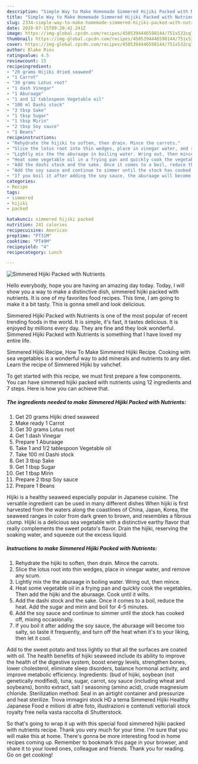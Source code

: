 ```yaml
---
description: "Simple Way to Make Homemade Simmered Hijiki Packed with Nutrients"
title: "Simple Way to Make Homemade Simmered Hijiki Packed with Nutrients"
slug: 2334-simple-way-to-make-homemade-simmered-hijiki-packed-with-nutrients
date: 2020-07-15T09:20:42.241Z
image: https://img-global.cpcdn.com/recipes/4505394446598144/751x532cq70/simmered-hijiki-packed-with-nutrients-recipe-main-photo.jpg
thumbnail: https://img-global.cpcdn.com/recipes/4505394446598144/751x532cq70/simmered-hijiki-packed-with-nutrients-recipe-main-photo.jpg
cover: https://img-global.cpcdn.com/recipes/4505394446598144/751x532cq70/simmered-hijiki-packed-with-nutrients-recipe-main-photo.jpg
author: Blake Rios
ratingvalue: 4.5
reviewcount: 15
recipeingredient:
- "20 grams Hijiki dried seaweed"
- "1 Carrot"
- "30 grams Lotus root"
- "1 dash Vinegar"
- "1 Aburaage"
- "1 and 12 tablespoon Vegetable oil"
- "100 ml Dashi stock"
- "3 tbsp Sake"
- "1 tbsp Sugar"
- "1 tbsp Mirin"
- "2 tbsp Soy sauce"
- "1 Beans"
recipeinstructions:
- "Rehydrate the hijiki to soften, then drain. Mince the carrots."
- "Slice the lotus root into thin wedges, place in vinegar water, and remove any scum."
- "Lightly mix the the aburaage in boiling water. Wring out, then mince."
- "Heat some vegetable oil in a frying pan and quickly cook the vegetables. Then add the hijiki and the aburaage. Cook until it wilts."
- "Add the dashi stock and the sake. Once it comes to a boil, reduce the heat. Add the sugar and mirin and boil for 4-5 minutes."
- "Add the soy sauce and continue to simmer until the stock has cooked off, mixing occasionally."
- "If you boil it after adding the soy sauce, the aburaage will become too salty, so taste it frequently, and turn off the heat when it&#39;s to your liking, then let it cool."
categories:
- Recipe
tags:
- simmered
- hijiki
- packed

katakunci: simmered hijiki packed 
nutrition: 241 calories
recipecuisine: American
preptime: "PT31M"
cooktime: "PT49M"
recipeyield: "4"
recipecategory: Lunch

---
```



![Simmered Hijiki Packed with Nutrients](https://img-global.cpcdn.com/recipes/4505394446598144/751x532cq70/simmered-hijiki-packed-with-nutrients-recipe-main-photo.jpg)

Hello everybody, hope you are having an amazing day today. Today, I will show you a way to make a distinctive dish, simmered hijiki packed with nutrients. It is one of my favorites food recipes. This time, I am going to make it a bit tasty. This is gonna smell and look delicious.

Simmered Hijiki Packed with Nutrients is one of the most popular of recent trending foods in the world. It is simple, it's fast, it tastes delicious. It is enjoyed by millions every day. They are fine and they look wonderful. Simmered Hijiki Packed with Nutrients is something that I have loved my entire life.

Simmered Hijiki Recipe, How To Make Simmered Hijiki Recipe. Cooking with sea vegetables is a wonderful way to add minerals and nutrients to any diet. Learn the recipe of Simmered Hijiki by vahchef.


To get started with this recipe, we must first prepare a few components. You can have simmered hijiki packed with nutrients using 12 ingredients and 7 steps. Here is how you can achieve that.

<!--inarticleads1-->

##### The ingredients needed to make Simmered Hijiki Packed with Nutrients:

1. Get 20 grams Hijiki dried seaweed
1. Make ready 1 Carrot
1. Get 30 grams Lotus root
1. Get 1 dash Vinegar
1. Prepare 1 Aburaage
1. Take 1 and 1/2 tablespoon Vegetable oil
1. Take 100 ml Dashi stock
1. Get 3 tbsp Sake
1. Get 1 tbsp Sugar
1. Get 1 tbsp Mirin
1. Prepare 2 tbsp Soy sauce
1. Prepare 1 Beans


Hijiki is a healthy seaweed especially popular in Japanese cuisine. The versatile ingredient can be used in many different dishes When hijiki is first harvested from the waters along the coastlines of China, Japan, Korea, the seaweed ranges in color from dark green to brown, and resembles a fibrous clump. Hijiki is a delicious sea vegetable with a distinctive earthy flavor that really complements the sweet potato&#39;s flavor. Drain the hijiki, reserving the soaking water, and squeeze out the excess liquid. 

<!--inarticleads2-->

##### Instructions to make Simmered Hijiki Packed with Nutrients:

1. Rehydrate the hijiki to soften, then drain. Mince the carrots.
1. Slice the lotus root into thin wedges, place in vinegar water, and remove any scum.
1. Lightly mix the the aburaage in boiling water. Wring out, then mince.
1. Heat some vegetable oil in a frying pan and quickly cook the vegetables. Then add the hijiki and the aburaage. Cook until it wilts.
1. Add the dashi stock and the sake. Once it comes to a boil, reduce the heat. Add the sugar and mirin and boil for 4-5 minutes.
1. Add the soy sauce and continue to simmer until the stock has cooked off, mixing occasionally.
1. If you boil it after adding the soy sauce, the aburaage will become too salty, so taste it frequently, and turn off the heat when it&#39;s to your liking, then let it cool.


Add to the sweet potato and toss lightly so that all the surfaces are coated with oil. The health benefits of hijiki seaweed include its ability to improve the health of the digestive system, boost energy levels, strengthen bones, lower cholesterol, eliminate sleep disorders, balance hormonal activity, and improve metabolic efficiency. Ingredients: (bud of hijiki, soybean (not genetically modified), tuna, sugar, carrot, soy sauce (including wheat and soybeans), bonito extract, salt / seasoning (amino acid), crude magnesium chloride. Sterilization method: Seal in an airtight container and pressurize and heat sterilize. Trova immagini stock HD a tema Simmered Hijiki Healthy Japanese Food e milioni di altre foto, illustrazioni e contenuti vettoriali stock royalty free nella vasta raccolta di Shutterstock. 

So that's going to wrap it up with this special food simmered hijiki packed with nutrients recipe. Thank you very much for your time. I'm sure that you will make this at home. There's gonna be more interesting food in home recipes coming up. Remember to bookmark this page in your browser, and share it to your loved ones, colleague and friends. Thank you for reading. Go on get cooking!
